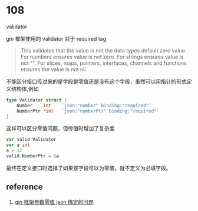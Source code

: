 # 108

validator

gin 框架使用的 validator
对于 required tag

> This validates that the value is not the data types default zero value. For numbers ensures value is not zero. For strings ensures value is not "". For slices, maps, pointers, interfaces, channels and functions ensures the value is not nil.

不能区分接口传过来的是字段是零值还是没有这个字段，虽然可以用指针的形式定义结构体,例如

```go
type Validator struct {
	Number    int    `json:"number" binding:"required"`
	NumberPtr *int   `json:"numberPtr" binding:"required"`
}
```

这样可以区分零值问题，但传值时增加了复杂度

```go
var valid Validator
var a int
a = 12
valid.NumberPtr = &a
```

最终在定义接口时选择了如果该字段可以为零值，就不定义为必填字段。

## reference

1. [gin 框架参数零值 json 绑定的问题](https://blog.csdn.net/weixin_42279809/article/details/107800081)
